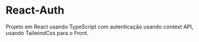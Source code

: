 # React-Auth

Projeto em React usando TypeScript com autenticação usando context API, usando TailwindCss para o Front.
